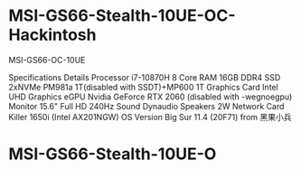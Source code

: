 # MSI-GS66-Stealth-10UE-OC-Hackintosh
MSI-GS66-OC-10UE

Specifications	Details
Processor	i7-10870H 8 Core
RAM	16GB DDR4
SSD	2xNVMe PM981a 1T(disabled with SSDT)+MP600 1T
Graphics Card	Intel UHD Graphics
eGPU	Nvidia GeForce RTX 2060 (disabled with -wegnoegpu)
Monitor	15.6" Full HD 240Hz
Sound	Dynaudio Speakers 2W
Network Card	Killer 1650i (Intel AX201NGW)
OS Version	Big Sur 11.4 (20F71) from 黑果小兵
# MSI-GS66-Stealth-10UE-O
